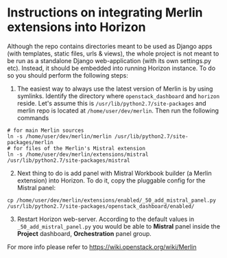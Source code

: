 # Instructions on integrating Merlin extensions into Horizon
Although the repo contains directories meant to be used as Django apps
(with templates, static files, urls & views), the whole project is not
meant to be run as a standalone Django web-application (with its own
settings.py etc). Instead, it should be embedded into running Horizon
instance. To do so you should perform the following steps:

1. The easiest way to always use the latest version of Merlin is by using
symlinks. Identify the directory where ``openstack_dashboard`` and ``horizon``
reside. Let's assume this is ``/usr/lib/python2.7/site-packages`` and merlin
repo is located at ``/home/user/dev/merlin``. Then run the
following commands
```
# for main Merlin sources
ln -s /home/user/dev/merlin/merlin /usr/lib/python2.7/site-packages/merlin
# for files of the Merlin's Mistral extension
ln -s /home/user/dev/merlin/extensions/mistral /usr/lib/python2.7/site-packages/mistral
```

2. Next thing to do is add panel with Mistral Workbook builder (a Merlin
extension) into Horizon. To do it, copy the pluggable config for the Mistral
panel:
```
cp /home/user/dev/merlin/extensions/enabled/_50_add_mistral_panel.py /usr/lib/python2.7/site-packages/openstack_dashboard/enabled/
```

3. Restart Horizon web-server. According to the default values in
``_50_add_mistral_panel.py`` you would be able to **Mistral** panel inside
the **Project** dashboard, **Orchestration** panel group.

For more info please refer to https://wiki.openstack.org/wiki/Merlin
